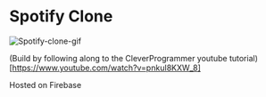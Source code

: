 # Spotify Clone

![Spotify-clone-gif](https://giphy.com/embed/W18zMQEqdbKXIzXU2Y)

(Build by following along to the CleverProgrammer youtube tutorial)[https://www.youtube.com/watch?v=pnkuI8KXW_8]

Hosted on Firebase